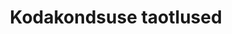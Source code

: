 ---
title: Kodakondsuse taotlused
title_en: 'Applications for citizenship'
notes: >-
  Kodakondsuse saamise ja taastamise taotluste allikaks on Eesti kodakondsuse
  saanud, taastanud või kaotanud isikute andmekogu. Eesti kodakondsust saab
  taotleda pikaajalise elaniku elamisloaga või alalist elamisõigust omav isik,
  kes on püsivalt Eestis elanud vähemalt 5 aastat.
notes_en: ''
category: 
  - Õigusemõistmine, õigussüsteem ja avalik turvalisus
category_en:
  - Justice, Legal System, and Public Safety
resources:
  - name: 'Kirjeldus ja seletuskiri'
    url: 'https://www.politsei.ee/et/juhend/politseitoeoega-seotud-avaandmed/kodakondsuse-taotlused'
    format: html
    interactive: 'FALSE'
  - name: 'https://opendata.smit.ee/ppa/csv/kodakondsused_taotlused.csv'
    url: 'https://opendata.smit.ee/ppa/csv/kodakondsused_taotlused.csv'
    format: csv
    interactive: 'FALSE'
  - name: 'https://opendata.smit.ee/ppa/csv/kodakondsused_taotlused.zip'
    url: 'https://opendata.smit.ee/ppa/files/kodakondsused_taotlused.zip'
    format: zip
    interactive: 'FALSE'
license: 'https://creativecommons.org/licenses/by-sa/3.0/ee/legalcode'
update_freq: 'http://purl.org/linked-data/sdmx/2009/code#freq-W'
organization: Politsei- ja Piirivalveamet
maintainer_name: 'Krista Rebane'
maintainer_email: avaandmed@list.politsei.ee
maintainer_phone: ''
date_issued: '30/10/2020'
date_modified: 2020/11/27
---
